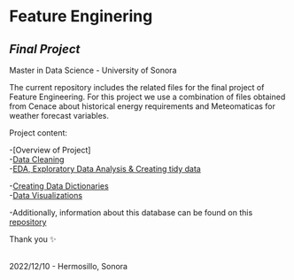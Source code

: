 
# Feature Enginering
## _Final Project_
Master in Data Science - University of Sonora<br>


The current repository includes the related files for the final project of Feature Engineering. For this project we use  a combination of files obtained from Cenace about historical energy requirements and Meteomaticas for weather forecast variables.<br>


Project content:<br>

-[Overview of Project]<br>
-[Data Cleaning](https://github.com/yanhmada/nrgy_feng/blob/main/01_Datacleaning.ipynb)
<br>
-[EDA, Exploratory Data Analysis & Creating tidy data](https://github.com/yanhmada/nrgy_feng/blob/main/02_EDA.ipynb)
<br>

-[Creating Data Dictionaries](https://github.com/yanhmada/nrgy_feng/blob/main/Data_Dictionary.ipynb)<br>
-[Data Visualizations](https://public.tableau.com/app/profile/yan2319)

-Additionally, information about this database can be found on this [repository](https://github.com/yanhmada/DSC_Methodologies)<br>

Thank you ✨<br><br>


2022/12/10 - Hermosillo, Sonora